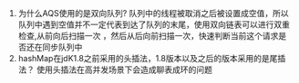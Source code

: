 1. 为什么AQS使用的是双向队列?
队列中的线程被取消之后被设置成空值，所以队列中遇到空值并不一定代表到达了队列的末尾，使用双向链表可以进行双重检查,从前向后扫描一次
，然后从后向前扫描一次，快速判断当前这个请求是否还在同步队列中
2. hashMap在jdK1.8之前采用的头插法，1.8版本以及之后的版本采用的是尾插法？
使用头插法在高并发场景下会造成聊表成环的问题
